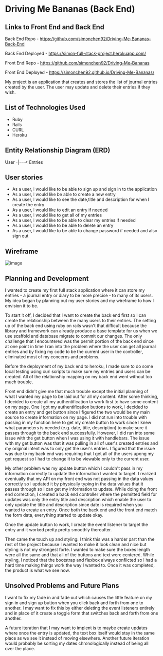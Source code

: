 # Driving Me Bananas (Back End)

## Links to Front End and Back End

Back End Repo - https://github.com/simonchen92/Driving-Me-Bananas-Back-End

Back End Deployed - https://simon-full-stack-project.herokuapp.com/

Front End Repo - https://github.com/simonchen92/Driving-Me-Bananas

Front End Deployed - https://simonchen92.github.io/Driving-Me-Bananas/

My project is an application that creates and stores the list of journal entries created by the user. The user may update and delete their entries if they wish.

## List of Technologies Used

* Ruby
* Rails
* CURL
* Heroku

## Entity Relationship Diagram (ERD)

User -|---< Entries

## User stories

* As a user, I would like to be able to sign up and sign in to the application
* As a user, I would like be able to create a new entry
* As a user, I would like to see the date,title and description for when I create the entry
* As a user, I would like to edit an entry if needed
* As a user, I would like to get all of my entries
* As a user, I would like to be able to clear my entries if needed
* As a user, I would like to be able to delete an entry
* As a user, I would like to be able to change password if needed and also sign out

## Wireframe

![image](https://media.git.generalassemb.ly/user/18685/files/55757f80-4681-11e9-9fa3-7cf4f9fd3c22)

## Planning and Development

I wanted to create my first full stack application where it can store my entries - a journal entry or diary to be more precise - to many of its users. My idea began by planning out my user stories and my wireframe to how I envision it to be.

To start it off, I decided that I want to create the back end first so I can create the relationship between the many users to their entries. The setting up of the back end using ruby on rails wasn't that difficult because the library and framework can already produce a base template for us when we use scaffold and database migrate to commit our changes. The only challenge that I encountered was the permit portion of the back end since at one point in time I ran into the problem where the user can get all journal entries and by fixing my code to be the current user in the controller, eliminated most of my concerns and problems.

Before the deployment of my back end to heroku, I made sure to do some local testing using curl scripts to make sure my entries and users can be created. All of the relationship mapping on my back end went without too much trouble.

Front end didn't give me that much trouble except the initial planning of what I wanted my page to be laid out for all my content. After some thinking, I decided to create all my authentification to work first to have some content on my page. One I got my authentification buttons to work, I decided to create an entry and get button since I figured the two would be my main source to create information on my page. I did not run into trouble with passing in my function here to get my create button to work since I knew what parameters is needed (e.g. date, title, description) to make sure it passes through to the back end successfully. However, I did run into some issue with the get button when I was using it with handlebars. The issue with my get button was that it was pulling in all of user's created entries and my original intent was to only get the user's entries. I figured that the issue was due to my back end was requiring that I get all of the users upong my get request so I had to change it to be viewable only to the current user.

My other problem was my update button which I couldn't pass in my information correctly to update the information I wanted to target. I realized eventually that my API on my front end was not passing in the data values correctly so I updated it by physically typing in the data values that it passes through so I can get my information to update. While doing the front end correction, I created a back end controller where the permitted field for updates was only the entry title and description which enable the user to only update the title and description since date is required when you wanted to create an entry. Once both the back end and the front end match the form data, everything started to update okay.

Once the update button to work, I create the event listener to target the entry and it worked pretty pretty smoothly thereafter.

Then came the touch up and styling. I think this was a harder part than the rest of the project because I wanted to make it look clean and nice but styling is not my strongest forte. I wanted to make sure the boxes length were all the same and that all of the buttons and text were centered. While styling, I noticed that the bootstrap and flexbox always conflicted so I had a hard time making things work the way I wanted to. Once it was completed, the product is what we see now.

## Unsolved Problems and Future Plans

I want to fix my fade in and fade out which causes the little feature on my sign in and sign up button when you click back and forth from one to another. I may want to fix this by either deleting the event listeners entirely and in place of it create a toggle form that switches back and forth from one another.

A future iteration that I may want to implent is to maybe create updates where once the entry is updated, the text box itself would stay in the same place as we see it instead of moving elsewhere. Another future iteration would probably be sorting my dates chronologically instead of being all over the place.
